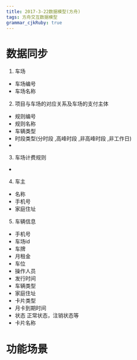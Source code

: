 ```yaml
---
title: 2017-3-22数据模型(方舟)
tags: 方舟交互数据模型
grammar_cjkRuby: true
---
```

# 数据同步
1. 车场
* 车场编号
* 车场名称
2. 项目与车场的对应关系及车场的支付主体
* 规则编号
* 规则名称
* 车辆类型
* 时段类型(分时段 ,高峰时段 ,非高峰时段 ,非工作日)
* 

3. 车场计费规则
* 
4. 车主
* 名称
* 手机号
* 家庭住址
5. 车辆信息
* 手机号
* 车场id
* 车牌
* 月租金
* 车位
* 操作人员
* 发行时间
* 车辆类型
* 家庭住址
* 卡片类型
* 月卡到期时间
* 状态  正常状态，注销状态等
* 卡片名称
# 功能场景